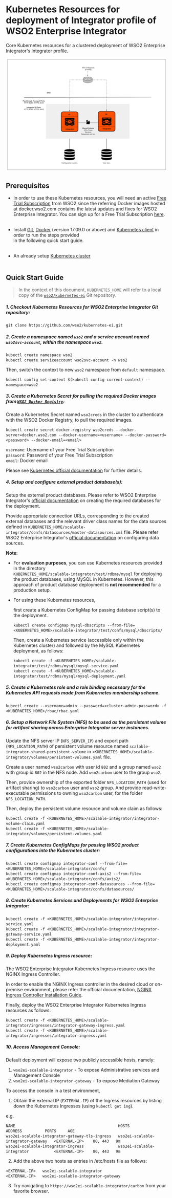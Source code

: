 # Kubernetes Resources for deployment of Integrator profile of WSO2 Enterprise Integrator

Core Kubernetes resources for a clustered deployment of WSO2 Enterprise Integrator's Integrator profile.

![A "scalable" unit of WSO2 Enterprise Integrator's Integrator profile](integrator-cluster.png)

## Prerequisites

* In order to use these Kubernetes resources, you will need an active [Free Trial Subscription](https://wso2.com/free-trial-subscription)
from WSO2 since the referring Docker images hosted at docker.wso2.com contains the latest updates and fixes for WSO2 Enterprise Integrator.
You can sign up for a Free Trial Subscription [here](https://wso2.com/free-trial-subscription).<br><br>

* Install [Git](https://git-scm.com/book/en/v2/Getting-Started-Installing-Git), [Docker](https://www.docker.com/get-docker)
(version 17.09.0 or above) and [Kubernetes client](https://kubernetes.io/docs/tasks/tools/install-kubectl/)
in order to run the steps provided<br>in the following quick start guide.<br><br>

* An already setup [Kubernetes cluster](https://kubernetes.io/docs/setup/pick-right-solution/)<br><br>
 
## Quick Start Guide

>In the context of this document, `KUBERNETES_HOME` will refer to a local copy of the [`wso2/kubernetes-ei`](https://github.com/wso2/kubernetes-ei/)
Git repository.<br>

##### 1. Checkout Kubernetes Resources for WSO2 Enterprise Integrator Git repository:

```
git clone https://github.com/wso2/kubernetes-ei.git
```

##### 2. Create a namespace named `wso2` and a service account named `wso2svc-account`, within the namespace `wso2`.

```
kubectl create namespace wso2
kubectl create serviceaccount wso2svc-account -n wso2
```

Then, switch the context to new `wso2` namespace from `default` namespace.

```
kubectl config set-context $(kubectl config current-context) --namespace=wso2
```

##### 3. Create a Kubernetes Secret for pulling the required Docker images from [`WSO2 Docker Registry`](https://docker.wso2.com):

Create a Kubernetes Secret named `wso2creds` in the cluster to authenticate with the WSO2 Docker Registry, to pull the required images.

```
kubectl create secret docker-registry wso2creds --docker-server=docker.wso2.com --docker-username=<username> --docker-password=<password> --docker-email=<email>
```

`username`: Username of your Free Trial Subscription<br>
`password`: Password of your Free Trial Subscription<br>
`email`: Docker email

Please see [Kubernetes official documentation](https://kubernetes.io/docs/tasks/configure-pod-container/pull-image-private-registry/#create-a-secret-in-the-cluster-that-holds-your-authorization-token)
for further details.

##### 4. Setup and configure external product database(s):

Setup the external product databases. Please refer to WSO2 Enterprise Integrator's [official documentation](https://docs.wso2.com/display/EI620/Clustering+the+ESB+Profile#ClusteringtheESBProfile-Creatingthedatabases)
on creating the required databases for the deployment.

Provide appropriate connection URLs, corresponding to the created external databases and the relevant driver class names for the data sources defined in
`KUBERNETES_HOME/scalable-integrator/confs/datasources/master-datasources.xml` file. Please refer WSO2 Enterprise Integrator's
[official documentation](https://docs.wso2.com/display/EI620/Configuring+master-datasources.xml) on configuring data sources.

**Note**:

* For **evaluation purposes**, you can use Kubernetes resources provided in the directory<br>
`KUBERNETES_HOME/scalable-integrator/test/rdbms/mysql` for deploying the product databases, using MySQL in Kubernetes. However, this approach of product database deployment is
**not recommended** for a production setup.

* For using these Kubernetes resources,

    first create a Kubernetes ConfigMap for passing database script(s) to the deployment.
    
    ```
    kubectl create configmap mysql-dbscripts --from-file=<KUBERNETES_HOME>/scalable-integrator/test/confs/mysql/dbscripts/
    ```

    Then, create a Kubernetes service (accessible only within the Kubernetes cluster) and followed by the MySQL Kubernetes deployment, as follows:
    
    ```
    kubectl create -f <KUBERNETES_HOME>/scalable-integrator/test/rdbms/mysql/mysql-service.yaml
    kubectl create -f <KUBERNETES_HOME>/scalable-integrator/test/rdbms/mysql/mysql-deployment.yaml
    ```
    
##### 5. Create a Kubernetes role and a role binding necessary for the Kubernetes API requests made from Kubernetes membership scheme.

```
kubectl create --username=admin --password=<cluster-admin-password> -f <KUBERNETES_HOME>/rbac/rbac.yaml
```

##### 6. Setup a Network File System (NFS) to be used as the persistent volume for artifact sharing across Enterprise Integrator server instances.

Update the NFS server IP (`NFS_SERVER_IP`) and export path (`NFS_LOCATION_PATH`) of persistent volume resource named `scalable-integrator-shared-persistent-volume`
in `<KUBERNETES_HOME>/scalable-integrator/volumes/persistent-volumes.yaml` file.

Create a user named `wso2carbon` with user id `802` and a group named `wso2` with group id `802` in the NFS node.
Add `wso2carbon` user to the group `wso2`.

Then, provide ownership of the exported folder `NFS_LOCATION_PATH` (used for artifact sharing) to `wso2carbon` user and `wso2` group.
And provide read-write-executable permissions to owning `wso2carbon` user, for the folder `NFS_LOCATION_PATH`.

Then, deploy the persistent volume resource and volume claim as follows:

```
kubectl create -f <KUBERNETES_HOME>/scalable-integrator/integrator-volume-claim.yaml
kubectl create -f <KUBERNETES_HOME>/scalable-integrator/volumes/persistent-volumes.yaml
```
    
##### 7. Create Kubernetes ConfigMaps for passing WSO2 product configurations into the Kubernetes cluster:

```
kubectl create configmap integrator-conf --from-file=<KUBERNETES_HOME>/scalable-integrator/confs/
kubectl create configmap integrator-conf-axis2 --from-file=<KUBERNETES_HOME>/scalable-integrator/confs/axis2/
kubectl create configmap integrator-conf-datasources --from-file=<KUBERNETES_HOME>/scalable-integrator/confs/datasources/
```

##### 8. Create Kubernetes Services and Deployments for WSO2 Enterprise Integrator:

```
kubectl create -f <KUBERNETES_HOME>/scalable-integrator/integrator-service.yaml
kubectl create -f <KUBERNETES_HOME>/scalable-integrator/integrator-gateway-service.yaml
kubectl create -f <KUBERNETES_HOME>/scalable-integrator/integrator-deployment.yaml
```

##### 9. Deploy Kubernetes Ingress resource:

The WSO2 Enterprise Integrator Kubernetes Ingress resource uses the NGINX Ingress Controller.

In order to enable the NGINX Ingress controller in the desired cloud or on-premise environment,
please refer the official documentation, [NGINX Ingress Controller Installation Guide](https://kubernetes.github.io/ingress-nginx/deploy/).

Finally, deploy the WSO2 Enterprise Integrator Kubernetes Ingress resources as follows:

```
kubectl create -f <KUBERNETES_HOME>/scalable-integrator/ingresses/integrator-gateway-ingress.yaml
kubectl create -f <KUBERNETES_HOME>/scalable-integrator/ingresses/integrator-ingress.yaml
```

##### 10. Access Management Console:

Default deployment will expose two publicly accessible hosts, namely:<br>
1. `wso2ei-scalable-integrator` - To expose Administrative services and Management Console<br>
2. `wso2ei-scalable-integrator-gateway` - To expose Mediation Gateway<br>

To access the console in a test environment,

1. Obtain the external IP (`EXTERNAL-IP`) of the Ingress resources by listing down the Kubernetes Ingresses (using `kubectl get ing`).

e.g.

```
NAME                                             HOSTS                                ADDRESS          PORTS     AGE
wso2ei-scalable-integrator-gateway-tls-ingress   wso2ei-scalable-integrator-gateway   <EXTERNAL-IP>    80, 443   9m
wso2ei-scalable-integrator-ingress               wso2ei-scalable-integrator           <EXTERNAL-IP>    80, 443   9m
```

2. Add the above two hosts as entries in /etc/hosts file as follows:

```
<EXTERNAL-IP>	wso2ei-scalable-integrator
<EXTERNAL-IP>	wso2ei-scalable-integrator-gateway
```

3. Try navigating to `https://wso2ei-scalable-integrator/carbon` from your favorite browser.
